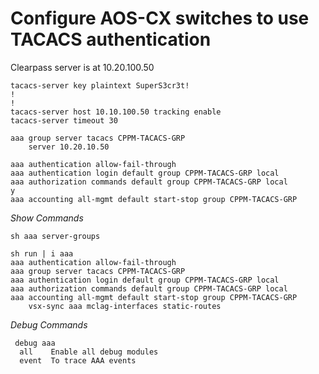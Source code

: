 # Configure AOS-CX switches to use TACACS authentication

Clearpass server is at 10.20.100.50

```
tacacs-server key plaintext SuperS3cr3t!
!
!
tacacs-server host 10.10.100.50 tracking enable
tacacs-server timeout 30

aaa group server tacacs CPPM-TACACS-GRP
    server 10.20.10.50

aaa authentication allow-fail-through
aaa authentication login default group CPPM-TACACS-GRP local
aaa authorization commands default group CPPM-TACACS-GRP local
y
aaa accounting all-mgmt default start-stop group CPPM-TACACS-GRP
```

*Show Commands*

```
sh aaa server-groups

sh run | i aaa
aaa authentication allow-fail-through
aaa group server tacacs CPPM-TACACS-GRP
aaa authentication login default group CPPM-TACACS-GRP local
aaa authorization commands default group CPPM-TACACS-GRP local
aaa accounting all-mgmt default start-stop group CPPM-TACACS-GRP
    vsx-sync aaa mclag-interfaces static-routes

```

*Debug Commands*

```
 debug aaa
  all    Enable all debug modules
  event  To trace AAA events
```
